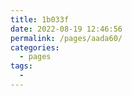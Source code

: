 ```yaml
---
title: 1b033f
date: 2022-08-19 12:46:56
permalink: /pages/aada60/
categories:
  - pages
tags:
  - 
---
```

